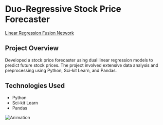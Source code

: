 # Duo-Regressive Stock Price Forecaster

[Linear Regression Fusion Network](https://github.com/jtang25/Linear-Regression-Fusion-Network)

## Project Overview
Developed a stock price forecaster using dual linear regression models to predict future stock prices. The project involved extensive data analysis and preprocessing using Python, Sci-kit Learn, and Pandas.

## Technologies Used
- Python
- Sci-kit Learn
- Pandas

![Animation](https://media.discordapp.net/attachments/976681744440913995/1114004955427254363/animation.gif?ex=65a9d276&is=65975d76&hm=0f2b110f1d8e6837a83efe4be8f3e1fc322c0c06e3703d89e8b2ef92641dad27&=&width=1750&height=1050)
